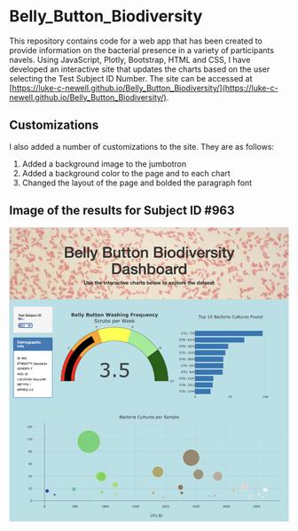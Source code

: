 # Belly_Button_Biodiversity
This repository contains code for a web app that has been created to provide information on the bacterial presence in a variety of participants navels. Using JavaScript, Plotly, Bootstrap, HTML and CSS, I have developed an interactive site that updates the charts based on the user selecting the Test Subject ID Number. The site can be accessed at [https://luke-c-newell.github.io/Belly_Button_Biodiversity/](https://luke-c-newell.github.io/Belly_Button_Biodiversity/).

## Customizations
I also added a number of customizations to the site. They are as follows:

1. Added a background image to the jumbotron
2. Added a background color to the page and to each chart
3. Changed the layout of the page and bolded the paragraph font

## Image of the results for Subject ID #963
![Belly_Button_Biodiversity](https://github.com/luke-c-newell/Belly_Button_Biodiversity/blob/main/Images/Belly_Button_Biodiversity.png "Mission_to_Mars.png")